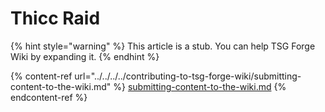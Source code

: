 # Thicc Raid

{% hint style="warning" %}
This article is a stub. You can help TSG Forge Wiki by expanding it.
{% endhint %}

{% content-ref url="../../../../contributing-to-tsg-forge-wiki/submitting-content-to-the-wiki.md" %}
[submitting-content-to-the-wiki.md](../../../../contributing-to-tsg-forge-wiki/submitting-content-to-the-wiki.md)
{% endcontent-ref %}

